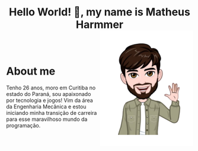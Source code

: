 <h1 align="center"><strong>Hello World! 👋, my name is Matheus Harmmer</strong></h1>

<img align="right" width="250px" style="margin-top:-20px" src="img/Hello_cutted.png">

</br>
</br>

<div dsplay="inline-block">
 
 <h1 align="left">About me</h1>
 <p>Tenho 26 anos, moro em Curitiba no estado do Paraná, sou apaixonado por tecnologia e jogos! Vim da área da Engenharia Mecânica e estou iniciando minha transição de carreira para esse maravilhoso mundo da programação.</p>
</div>

